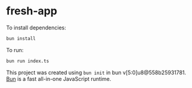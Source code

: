 # fresh-app

To install dependencies:

```bash
bun install
```

To run:

```bash
bun run index.ts
```

This project was created using `bun init` in bun v[5:0]u8@558b25931781. [Bun](https://bun.sh) is a fast all-in-one JavaScript runtime.
